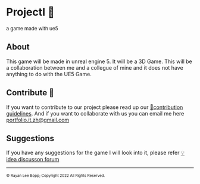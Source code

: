 # ProjectI 👾
<font size="2px">a game made with ue5</font>

## About 
This game will be made in unreal engine 5. It will be a 3D Game. This will be a collaboration between me and a collegue of mine and it does not have anything to do with the UE5 Game.

## Contribute 🤝
If you want to contribute to our project please read up our [📒contribution guidelines](../CONTRIBUTING.md#submitting-pull-requests).
And if you want to collaborate with us you can email me here <a href="mailto:portfolio.it.zh@gmail.com">portfolio.it.zh@gmail.com</a>

## Suggestions
If you have any suggestions for the game I will look into it, please refer [💡idea discusson forum](https://github.com/CastouloLee/CheatRepo-Projects/discussions/3)

<!--
## Updates on this project 
If you want to recieve or look into update please consider looking into our roadmap from time to time.
-->

---
<font size="1px">&copy; Rayan Lee Bopp; Copyright 2022 All Rights Reserved.</font>
